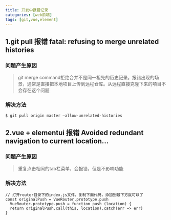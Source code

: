 ```yaml
---
title: 开发中报错记录
categories: [web前端]
tags: [git,vue,element]
---
```


## 1.git pull 报错 fatal: refusing to merge unrelated histories

### 问题产生原因
> git merge command拒绝合并不是同一祖先的历史记录。报错出现的场景，通常是直接把本地项目上传到远程仓库。从远程直接克隆下来的项目不会存在这个问题

### 解决方法
```
$ git pull origin master –allow-unrelated-histories
```

<!--more-->

## 2.vue + elementui 报错 Avoided redundant navigation to current location...


### 问题产生原因
> 重复点击相同的tab栏菜单，会报错，但是不影响功能

### 解决方法
```
// 打开router目录下的index.js文件，复制下面代码，添加到最下方就可以了
const originalPush = VueRouter.prototype.push
  VueRouter.prototype.push = function push (location) {
  return originalPush.call(this, location).catch(err => err)
}
```
